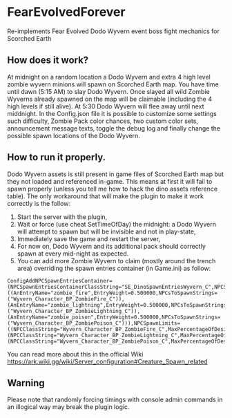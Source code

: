 # FearEvolvedForever
Re-implements Fear Evolved Dodo Wyvern event boss fight mechanics for Scorched Earth

## How does it work?
At midnight on a random location a Dodo Wyvern and extra 4 high level zombie wyvern minions will spawn on Scorched Earth map.
You have time until dawn (5:15 AM) to slay Dodo Wyvern. Once slayed all wild Zombie Wyverns already spawned on the map will be claimable (including the 4 high levels if still alive).
At 5:30 Dodo Wyvern will flee away until next middnight.
In the Config.json file it is possible to customize some settings such difficulty, Zombie Pack color chances, two custom color sets, announcement message texts, toggle the debug log and finally change the possible spawn locations of the Dodo Wyvern.

## How to run it properly.
Dodo Wyvern assets is still present in game files of Scorched Earth map but they not loaded and referenced in-game. This means at first it will fail to spawn properly (unless you tell me how to hack the dino assets reference table).
The only workaround that will make the plugin to make it work correctly is the follow:
1. Start the server with the plugin,
2. Wait or force (use cheat SetTimeOfDay) the midnight: a Dodo Wyvern will attempt to spawn but will be invisible and not in play-state,
3. Immediately save the game and restart the server,
4. For now on, Dodo Wyvern and its additional pack should correctly spawn at every mid-night as expected.
5. You can add more Zombie Wyvern to claim (mostly around the trench area) overriding the spawn entries container (in Game.ini) as follow:
```
ConfigAddNPCSpawnEntriesContainer=(NPCSpawnEntriesContainerClassString="SE_DinoSpawnEntriesWyvern_C",NPCSpawnEntries=((AnEntryName="zombie_fire",EntryWeight=0.500000,NPCsToSpawnStrings=("Wyvern_Character_BP_ZombieFire_C")),(AnEntryName="zombie_lightning",EntryWeight=0.500000,NPCsToSpawnStrings=("Wyvern_Character_BP_ZombieLightning_C")),(AnEntryName="zombie_poison",EntryWeight=0.500000,NPCsToSpawnStrings=("Wyvern_Character_BP_ZombiePoison_C"))),NPCSpawnLimits=((NPCClassString="Wyvern_Character_BP_ZombieFire_C",MaxPercentageOfDesiredNumToAllow=1.000000),(NPCClassString="Wyvern_Character_BP_ZombieLightning_C",MaxPercentageOfDesiredNumToAllow=1.000000),(NPCClassString="Wyvern_Character_BP_ZombiePoison_C",MaxPercentageOfDesiredNumToAllow=1.000000)))
```
You can read more about this in the official Wiki https://ark.wiki.gg/wiki/Server_configuration#Creature_Spawn_related

## Warning
Please note that randomly forcing timings with console admin commands in an illogical way may break the plugin logic.
